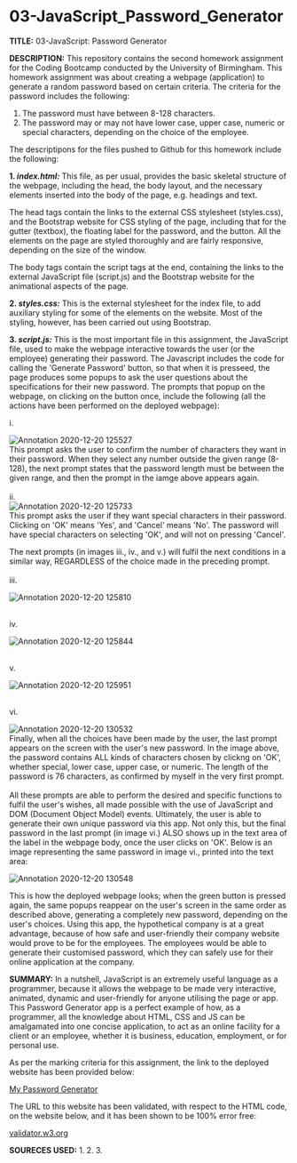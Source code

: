 # 03-JavaScript_Password_Generator

<b>TITLE:</b> 03-JavaScript: Password Generator

<b>DESCRIPTION:</b>
This repository contains the second homework assignment for the Coding Bootcamp conducted by the University of Birmingham. This homework assignment was about creating a webpage (application) to generate a random password based on certain criteria. The criteria for the password includes the following:

1) The password must have between 8-128 characters.
2) The password may or may not have lower case, upper case, numeric or special characters, depending on the choice of the employee.

The descriptipons for the files pushed to Github for this homework include the following:

<b>1. <i>index.html:</i></b>
This file, as per usual, provides the basic skeletal structure of the webpage, including the head, the body layout, and the necessary elements inserted into the body of the page, e.g. headings and text.

The head tags contain the links to the external CSS stylesheet (styles.css), and the Bootstrap website for CSS styling of the page, including that for the gutter (textbox), the floating label for the password, and the button. All the elements on the page are styled thoroughly and are fairly responsive, depending on the size of the window.

The body tags contain the script tags at the end, containing the links to the external JavaScript file (script.js) and the Bootstrap website for the animational aspects of the page.

<b>2. <i>styles.css:</i></b>
This is the external stylesheet for the index file, to add auxiliary styling for some of the elements on the website. Most of the styling, however, has been carried out using Bootstrap.

<b>3. <i>script.js:</i></b>
This is the most important file in this assignment, the JavaScript file, used to make the webpage interactive towards the user (or the employee) generating their password. The Javascript includes the code for calling the 'Generate Password' button, so that when it is presseed, the page produces some popups to ask the user questions about the specifications for their new password. The prompts that popup on the webpage, on clicking on the button once, include the following (all the actions have been performed on the deployed webpage):

i.      <div text-align = "centre">![Annotation 2020-12-20 125527](https://user-images.githubusercontent.com/73832871/102714219-1730d980-42c5-11eb-805d-37755da725dc.png)</div>
This prompt asks the user to confirm the number of characters they want in their password. When they select any number outside the given range (8-128), the next prompt states that the password length must be between the given range, and then the prompt in the iamge above appears again.
<br>
<br>
ii.     <div text-align = "centre">![Annotation 2020-12-20 125733](https://user-images.githubusercontent.com/73832871/102714230-2dd73080-42c5-11eb-9239-e9a3b2750c84.png)</div>
This prompt asks the user if they want special characters in their password. Clicking on 'OK' means 'Yes', and 'Cancel' means 'No'. The password will have special characters on selecting 'OK', and will not on pressing 'Cancel'.

The next prompts (in images iii., iv., and v.) will fulfil the next conditions in a similar way, REGARDLESS of the choice made in the preceding prompt.
<br>
<br>
iii.    <div text-align = "centre">![Annotation 2020-12-20 125810](https://user-images.githubusercontent.com/73832871/102714233-2fa0f400-42c5-11eb-84c5-88c6bcfeed54.png)</div>
<br> 
  
iv.     <div text-align = "centre">![Annotation 2020-12-20 125844](https://user-images.githubusercontent.com/73832871/102714428-5e6b9a00-42c6-11eb-97da-72966b8dee7f.png)</div>
<br>  
 
v.      <div text-align = "centre">![Annotation 2020-12-20 125951](https://user-images.githubusercontent.com/73832871/102714430-60cdf400-42c6-11eb-8496-9d33d00d06a4.png)</div>
<br>  
   
vi.     <div text-align = "centre">![Annotation 2020-12-20 130532](https://user-images.githubusercontent.com/73832871/102714433-63304e00-42c6-11eb-9a1b-64fdb1704aa7.png)</div>
Finally, when all the choices have been made by the user, the last prompt appears on the screen with the user's new password. In the image above, the password contains ALL kinds of characters chosen by clickng on 'OK', whether special, lower case, upper case, or numeric. The length of the password is 76 characters, as confirmed by myself in the very first prompt.
<br>
<br>
All these prompts are able to perform the desired and specific functions to fulfil the user's wishes, all made possible with the use of JavaScript and DOM (Document Object Model) events. Ultimately, the user is able to generate their own unique password via this app. Not only this, but the final password in the last prompt (in image vi.) ALSO shows up in the text area of the label in the webpage body, once the user clicks on 'OK'. Below is an image representing the same password in image vi., printed into the text area:

![Annotation 2020-12-20 130548](https://user-images.githubusercontent.com/73832871/102714918-dd160680-42c9-11eb-83fb-747cfc399ffa.png)
<br>

This is how the deployed webpage looks; when the green button is pressed again, the same popups reappear on the user's screen in the same order as described above, generating a completely new password, depending on the user's choices. Using this app, the hypothetical company is at a great advantage, because of how safe and user-friendly their company website would prove to be for the employees. The employees would be able to generate their customised password, which they can safely use for their online application at the company.

<b>SUMMARY:</b>
In a nutshell, JavaScript is an extremely useful language as a programmer, because it allows the webpage to be made very interactive, animated, dynamic and user-friendly for anyone utilising the page or app. This Password Generator app is a perfect example of how, as a programmer, all the knowledge about HTML, CSS and JS can be amalgamated into one concise application, to act as an online facility for a client or an employee, whether it is business, education, employment, or for personal use.

As per the marking criteria for this assignment, the link to the deployed website has been provided below:

<a href = "https://maryum97.github.io/03-JavaScript_Password_Generator/">My Password Generator</a>

The URL to this website has been validated, with respect to the HTML code, on the website below, and it has been shown to be 100% error free:

<a href = "https://validator.w3.org/nu/?showsource=yes&showoutline=yes&showimagereport=yes&doc=https%3A%2F%2Fmaryum97.github.io%2F03-JavaScript_Password_Generator%2F">validator.w3.org</a>

<b>SOURECES USED:</b>
1.
2.
3.
